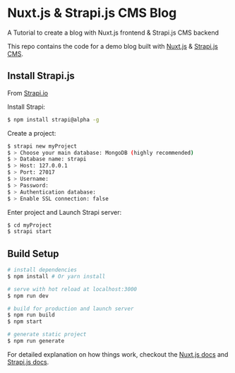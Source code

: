 # Nuxt.js & Strapi.js CMS  Blog

A Tutorial to create a blog with Nuxt.js frontend & Strapi.js CMS backend 

This repo contains the code for a demo blog built with [Nuxt.js](https://nuxtjs.org) & [Strapi.js CMS](https://strapi.io).

## Install Strapi.js
From [Strapi.io](https://strapi.io/getting-started)

Install Strapi:
```bash
$ npm install strapi@alpha -g
```

Create a project:
```bash
$ strapi new myProject
$ > Choose your main database: MongoDB (highly recommended)
$ > Database name: strapi
$ > Host: 127.0.0.1
$ > Port: 27017
$ > Username:
$ > Password:
$ > Authentication database:
$ > Enable SSL connection: false
```

Enter project and Launch Strapi server:
```bash
$ cd myProject
$ strapi start
```


## Build Setup

``` bash
# install dependencies
$ npm install # Or yarn install

# serve with hot reload at localhost:3000
$ npm run dev

# build for production and launch server
$ npm run build
$ npm start

# generate static project
$ npm run generate
```

For detailed explanation on how things work, checkout the [Nuxt.js docs](https://github.com/nuxt/nuxt.js) and [Strapi.js docs](https://strapi.io/documentation/).
